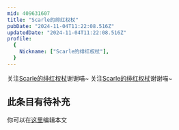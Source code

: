 ```yaml
---
mid: 409631607
title: "Scarle的绯红权杖"
pubDate: "2024-11-04T11:22:08.516Z"
updatedDate: "2024-11-04T11:22:08.516Z"
profile:
  {
    Nickname: ["Scarle的绯红权杖"],
  }
---
```


关注[Scarle的绯红权杖](https://space.bilibili.com/409631607)谢谢喵~ 关注[Scarle的绯红权杖](https://space.bilibili.com/409631607)谢谢喵~

## 此条目有待补充
你可以在[这里](https://github.com/Yuhanawa/VTuber.ICU/edit/master/src/content/v/Scarle的绯红权杖/index.md)编辑本文
